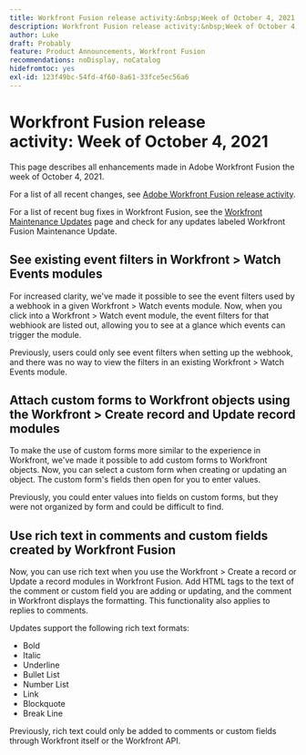 ```yaml
---
title: Workfront Fusion release activity:&nbsp;Week of October 4, 2021
description: Workfront Fusion release activity:&nbsp;Week of October 4, 2021
author: Luke
draft: Probably
feature: Product Announcements, Workfront Fusion
recommendations: noDisplay, noCatalog
hidefromtoc: yes
exl-id: 123f49bc-54fd-4f60-8a61-33fce5ec56a6
---
```

# Workfront Fusion release activity:&nbsp;Week of October 4, 2021

This page describes all enhancements made in Adobe Workfront Fusion the week of October 4, 2021.

For a list of all recent changes, see [Adobe Workfront Fusion release activity](/help/workfront-fusion/fusion-product-releases/fusion-release-activity.md).

For a list of recent bug fixes in Workfront Fusion, see the [Workfront Maintenance Updates](https://experienceleague.adobe.com/docs/workfront-known-issues/releases/current-updates.html) page and check for any updates labeled Workfront Fusion Maintenance Update.

## See existing event filters in Workfront > Watch Events modules

For increased clarity, we've made it possible to see the event filters used by a webhook in a given Workfront > Watch events module. Now, when you click into a Workfront > Watch event module, the event filters for that webhiook are listed out, allowing you to see at a glance which events can trigger the module.

Previously, users could only see event filters when setting up the webhook, and there was no way to view the filters in an existing Workfront > Watch Events module.

## Attach custom forms to Workfront objects using the Workfront > Create record and Update record modules

To make the use of custom forms more similar to the experience in Workfront, we've made it possible to add custom forms to Workfront objects. Now, you can select a custom form when creating or updating an object. The custom form's fields then open for you to enter values.

Previously, you could enter values into fields on custom forms, but they were not organized by form and could be difficult to find.


## Use rich text in comments and custom fields created by Workfront Fusion

Now, you can use rich text when you use the Workfront > Create a record or Update a record modules in Workfront Fusion. Add HTML tags to the text of the comment or custom field you are adding or updating, and the comment in Workfront displays the formatting. This functionality also applies to replies to comments.

Updates support the following rich text formats:

* Bold
* Italic
* Underline
* Bullet List
* Number List
* Link
* Blockquote
* Break Line

Previously, rich text could only be added to comments or custom fields through Workfront itself or the Workfront API.
